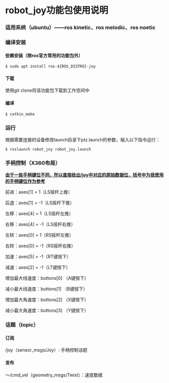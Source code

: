 # robot_joy功能包使用说明

### 适用系统（ubuntu）——ros kinetic、ros melodic、ros noetic

### 编译安装

#### 依赖安装（除ros官方常用的功能包外）

```shell
$ sudo apt install ros-${ROS_DISTRO}-joy
```

#### 下载

使用git clone将该功能包下载到工作空间中

#### 编译

```shell
$ catkin_make
```

### 运行

根据需要连接的设备修改launch目录下ptz.launch的参数，输入以下指令运行：

```shell
$ roslaunch robot_joy robot_joy.launch
```

### 手柄控制（X360布局）

<u>**由于一些手柄键位不同，所以直接给出/joy中对应的原始数据位，括号中为我使用的手柄键位作为参考**</u>

前进：axes[1] = 1（LS摇杆上推）

后退：axes[1] = -1（LS摇杆下推）

左移：axes[4] = 1（LS摇杆左推）

右移：axes[4] = -1（LS摇杆右推）

左转：axes[0] = 1（RS摇杆左推）

右转：axes[0] = -1（RS摇杆右推）

加速：axes[5] = -1（RT键按下）

减速：axes[2] = -1（LT键按下）

增加最大线速度：buttons[0] （A键按下）

减小最大线速度：buttons[1] （B键按下）

增加最大角速度：buttons[2] （X键按下）

减小最大角速度：buttons[3] （Y键按下）

### 话题（topic）

#### 订阅

/joy（sensor_msgs/Joy）: 手柄控制话题

#### 发布

～/cmd_vel（geometry_msgs/Twist）：速度数据



